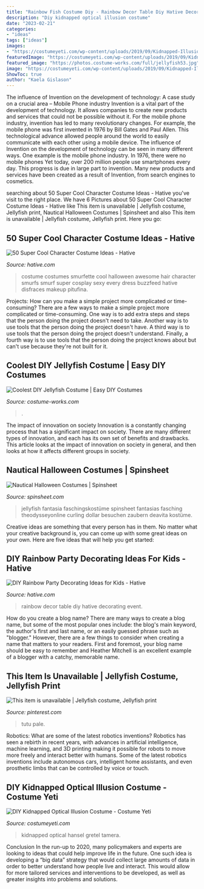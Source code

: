 ```yaml
---
title: "Rainbow Fish Costume Diy - Rainbow Decor Table Diy Hative Decorating Event"
description: "Diy kidnapped optical illusion costume"
date: "2023-02-21"
categories:
- "ideas"
tags: ["ideas"]
images:
- "https://costumeyeti.com/wp-content/uploads/2019/09/Kidnapped-Illusion-Costume-Costume-2-568x1024.jpg"
featuredImage: "https://costumeyeti.com/wp-content/uploads/2019/09/Kidnapped-Illusion-Costume-Costume-2-568x1024.jpg"
featured_image: "https://photos.costume-works.com/full/jellyfish53.jpg"
image: "https://costumeyeti.com/wp-content/uploads/2019/09/Kidnapped-Illusion-Costume-Costume-2-568x1024.jpg"
ShowToc: true
author: "Kaela Gislason"
---
```



The influence of Invention on the development of technology: A case study on a crucial area – Mobile Phone industry
Invention is a vital part of the development of technology. It allows companies to create new products and services that could not be possible without it. For the mobile phone industry, invention has led to many revolutionary changes. For example, the mobile phone was first invented in 1976 by Bill Gates and Paul Allen. This technological advance allowed people around the world to easily communicate with each other using a mobile device.
The influence of Invention on the development of technology can be seen in many different ways. One example is the mobile phone industry. In 1976, there were no mobile phones Yet today, over 200 million people use smartphones every day. This progress is due in large part to invention. Many new products and services have been created as a result of Invention, from search engines to cosmetics.

	

		
searching about 50 Super Cool Character Costume Ideas - Hative you've visit to the right place. We have 6 Pictures about 50 Super Cool Character Costume Ideas - Hative like This item is unavailable | Jellyfish costume, Jellyfish print, Nautical Halloween Costumes | Spinsheet and also This item is unavailable | Jellyfish costume, Jellyfish print. Here you go:
		
    
## 50 Super Cool Character Costume Ideas - Hative

<img loading=lazy src="https://hative.com/wp-content/uploads/2014/10/super-cool-costume-ideas/33-smurfette-costume.jpg" onerror="this.onerror=null;this.src='https://tse3.mm.bing.net/th?id=OIP.cEExjpPPCuDd2QGurNYOwQHaLH&amp;pid=15.1';" alt="50 Super Cool Character Costume Ideas - Hative">

_Source: hative.com_

>costume costumes smurfette cool halloween awesome hair character smurfs smurf super cosplay sexy every dress buzzfeed hative disfraces makeup pitufina. 

	

Projects: How can you make a simple project more complicated or time-consuming?
There are a few ways to make a simple project more complicated or time-consuming. One way is to add extra steps and steps that the person doing the project doesn't need to take. Another way is to use tools that the person doing the project doesn't have. A third way is to use tools that the person doing the project doesn't understand. Finally, a fourth way is to use tools that the person doing the project knows about but can't use because they're not built for it.

    
## Coolest DIY Jellyfish Costume | Easy DIY Costumes

<img loading=lazy src="https://photos.costume-works.com/full/jellyfish53.jpg" onerror="this.onerror=null;this.src='https://tse3.mm.bing.net/th?id=OIP.8wfEpIuJpTAaYF2G35L9AwHaLl&amp;pid=15.1';" alt="Coolest DIY Jellyfish Costume | Easy DIY Costumes">

_Source: costume-works.com_

>. 

	

The impact of innovation on society
Innovation is a constantly changing process that has a significant impact on society. There are many different types of innovation, and each has its own set of benefits and drawbacks. This article looks at the impact of innovation on society in general, and then looks at how it affects different groups in society.

    
## Nautical Halloween Costumes | Spinsheet

<img loading=lazy src="https://www.spinsheet.com/images/jellyfish2_0.jpg" onerror="this.onerror=null;this.src='https://tse2.mm.bing.net/th?id=OIP.a_bfPFHISocHo26L2EuZ6wHaLG&amp;pid=15.1';" alt="Nautical Halloween Costumes | Spinsheet">

_Source: spinsheet.com_

>jellyfish fantasia faschingskostüme spinsheet fantasias fasching theodysseyonline curling dollar besuchen zaubern deavita kostüme. 

	

Creative ideas are something that every person has in them. No matter what your creative background is, you can come up with some great ideas on your own. Here are five ideas that will help you get started: 

    
## DIY Rainbow Party Decorating Ideas For Kids - Hative

<img loading=lazy src="https://hative.com/wp-content/uploads/2014/11/diy-rainbow-party-decorating-ideas/5-rainbow-table-decor.jpg" onerror="this.onerror=null;this.src='https://tse1.mm.bing.net/th?id=OIP.nMuxdESfSZj1uaUReL2v-AHaLI&amp;pid=15.1';" alt="DIY Rainbow Party Decorating Ideas for Kids - Hative">

_Source: hative.com_

>rainbow decor table diy hative decorating event. 

	

How do you create a blog name?
There are many ways to create a blog name, but some of the most popular ones include: the blog's main keyword, the author's first and last name, or an easily guessed phrase such as "blogger." However, there are a few things to consider when creating a name that matters to your readers. First and foremost, your blog name should be easy to remember and Heather Mitchell is an excellent example of a blogger with a catchy, memorable name.

    
## This Item Is Unavailable | Jellyfish Costume, Jellyfish Print

<img loading=lazy src="https://i.pinimg.com/736x/0f/be/27/0fbe2755b09c39aff002b62f529ab901.jpg" onerror="this.onerror=null;this.src='https://tse1.mm.bing.net/th?id=OIP.rBrV5YXkVklGUCu_DHS-fwHaNK&amp;pid=15.1';" alt="This item is unavailable | Jellyfish costume, Jellyfish print">

_Source: pinterest.com_

>tutu pale. 

	

Robotics: What are some of the latest robotics inventions?
Robotics has seen a rebirth in recent years, with advances in artificial intelligence, machine learning, and 3D printing making it possible for robots to move more freely and interact better with humans. Some of the latest robotics inventions include autonomous cars, intelligent home assistants, and even prosthetic limbs that can be controlled by voice or touch.

    
## DIY Kidnapped Optical Illusion Costume - Costume Yeti

<img loading=lazy src="https://costumeyeti.com/wp-content/uploads/2019/09/Kidnapped-Illusion-Costume-Costume-2-568x1024.jpg" onerror="this.onerror=null;this.src='https://tse1.mm.bing.net/th?id=OIP.D63ftlDisjBksYK3bsRbJAHaNW&amp;pid=15.1';" alt="DIY Kidnapped Optical Illusion Costume - Costume Yeti">

_Source: costumeyeti.com_

>kidnapped optical hansel gretel tamera. 

	

Conclusion
In the run-up to 2020, many policymakers and experts are looking to ideas that could help improve life in the future. One such idea is developing a “big data” strategy that would collect large amounts of data in order to better understand how people live and interact. This would allow for more tailored services and interventions to be developed, as well as greater insights into problems and solutions.

